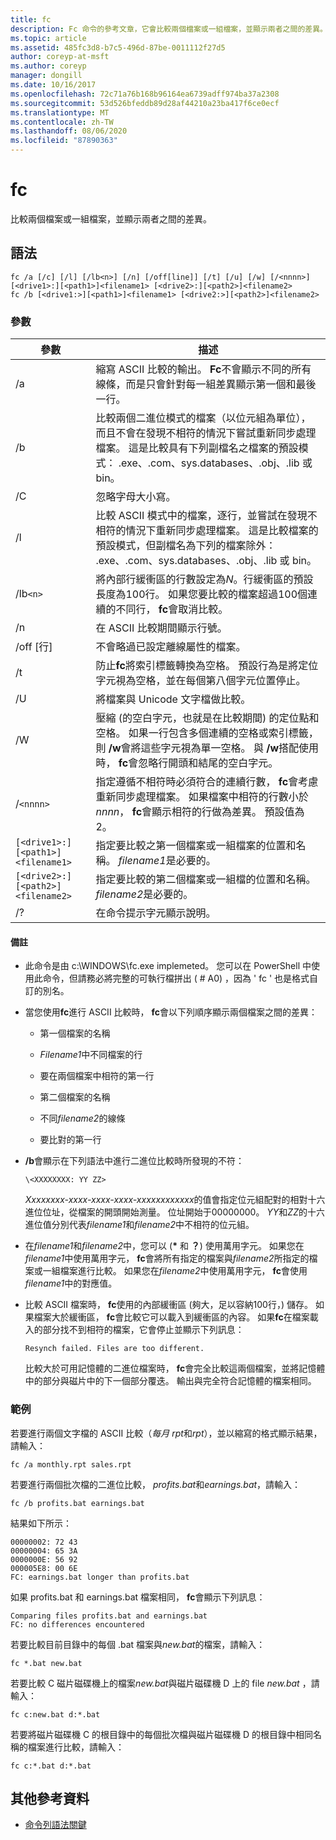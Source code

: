 ```yaml
---
title: fc
description: Fc 命令的參考文章，它會比較兩個檔案或一組檔案，並顯示兩者之間的差異。
ms.topic: article
ms.assetid: 485fc3d8-b7c5-496d-87be-0011112f27d5
author: coreyp-at-msft
ms.author: coreyp
manager: dongill
ms.date: 10/16/2017
ms.openlocfilehash: 72c71a76b168b96164ea6739adff974ba37a2308
ms.sourcegitcommit: 53d526bfeddb89d28af44210a23ba417f6ce0ecf
ms.translationtype: MT
ms.contentlocale: zh-TW
ms.lasthandoff: 08/06/2020
ms.locfileid: "87890363"
---
```

# <a name="fc"></a>fc

比較兩個檔案或一組檔案，並顯示兩者之間的差異。

## <a name="syntax"></a>語法

```
fc /a [/c] [/l] [/lb<n>] [/n] [/off[line]] [/t] [/u] [/w] [/<nnnn>] [<drive1>:][<path1>]<filename1> [<drive2>:][<path2>]<filename2>
fc /b [<drive1:>][<path1>]<filename1> [<drive2:>][<path2>]<filename2>
```

### <a name="parameters"></a>參數

| 參數 | 描述 |
| --------- | ----------- |
| /a | 縮寫 ASCII 比較的輸出。 **Fc**不會顯示不同的所有線條，而是只會針對每一組差異顯示第一個和最後一行。 |
| /b | 比較兩個二進位模式的檔案（以位元組為單位），而且不會在發現不相符的情況下嘗試重新同步處理檔案。 這是比較具有下列副檔名之檔案的預設模式： .exe、.com、sys.databases、.obj、.lib 或 bin。 |
| /C | 忽略字母大小寫。 |
| /l | 比較 ASCII 模式中的檔案，逐行，並嘗試在發現不相符的情況下重新同步處理檔案。 這是比較檔案的預設模式，但副檔名為下列的檔案除外： .exe、.com、sys.databases、.obj、.lib 或 bin。 |
| /lb`<n>` | 將內部行緩衝區的行數設定為*N*。行緩衝區的預設長度為100行。 如果您要比較的檔案超過100個連續的不同行， **fc**會取消比較。 |
| /n | 在 ASCII 比較期間顯示行號。 |
| /off [行] | 不會略過已設定離線屬性的檔案。 |
| /t | 防止**fc**將索引標籤轉換為空格。 預設行為是將定位字元視為空格，並在每個第八個字元位置停止。 |
| /U | 將檔案與 Unicode 文字檔做比較。 |
| /W | 壓縮 (的空白字元，也就是在比較期間) 的定位點和空格。 如果一行包含多個連續的空格或索引標籤，則 **/w**會將這些字元視為單一空格。 與 **/w**搭配使用時， **fc**會忽略行開頭和結尾的空白字元。 |
| /`<nnnn>` | 指定遵循不相符時必須符合的連續行數， **fc**會考慮重新同步處理檔案。 如果檔案中相符的行數小於*nnnn*， **fc**會顯示相符的行做為差異。 預設值為 2。 |
| `[<drive1>:][<path1>]<filename1>` | 指定要比較之第一個檔案或一組檔案的位置和名稱。 *filename1*是必要的。 |
| `[<drive2>:][<path2>]<filename2>` | 指定要比較的第二個檔案或一組檔的位置和名稱。 *filename2*是必要的。 |
| /? | 在命令提示字元顯示說明。 |

#### <a name="remarks"></a>備註

- 此命令是由 c:\WINDOWS\fc.exe implemeted。 您可以在 PowerShell 中使用此命令，但請務必將完整的可執行檔拼出 ( # A0) ，因為 ' fc ' 也是格式自訂的別名。

- 當您使用**fc**進行 ASCII 比較時， **fc**會以下列順序顯示兩個檔案之間的差異：

  - 第一個檔案的名稱

  - *Filename1*中不同檔案的行

  - 要在兩個檔案中相符的第一行

  - 第二個檔案的名稱

  - 不同*filename2*的線條

  - 要比對的第一行

- **/b**會顯示在下列語法中進行二進位比較時所發現的不符：

    `\<XXXXXXXX: YY ZZ>`

    *Xxxxxxxx-xxxx-xxxx-xxxx-xxxxxxxxxxxx*的值會指定位元組配對的相對十六進位位址，從檔案的開頭開始測量。 位址開始于00000000。 *YY*和*ZZ*的十六進位值分別代表*filename1*和*filename2*中不相符的位元組。

- 在*filename1*和*filename2*中，您可以 (**&#42;** 和 **？**) 使用萬用字元。 如果您在*filename1*中使用萬用字元， **fc**會將所有指定的檔案與*filename2*所指定的檔案或一組檔案進行比較。 如果您在*filename2*中使用萬用字元， **fc**會使用*filename1*中的對應值。

- 比較 ASCII 檔案時， **fc**使用的內部緩衝區 (夠大，足以容納100行，) 儲存。 如果檔案大於緩衝區， **fc**會比較它可以載入到緩衝區的內容。 如果**fc**在檔案載入的部分找不到相符的檔案，它會停止並顯示下列訊息：

    `Resynch failed. Files are too different.`

    比較大於可用記憶體的二進位檔案時， **fc**會完全比較這兩個檔案，並將記憶體中的部分與磁片中的下一個部分覆迭。 輸出與完全符合記憶體的檔案相同。

### <a name="examples"></a>範例

若要進行兩個文字檔的 ASCII 比較（*每月 rpt*和*rpt*），並以縮寫的格式顯示結果，請輸入：

```
fc /a monthly.rpt sales.rpt
```

若要進行兩個批次檔的二進位比較， *profits.bat*和*earnings.bat*，請輸入：

```
fc /b profits.bat earnings.bat
```

結果如下所示：

```
00000002: 72 43
00000004: 65 3A
0000000E: 56 92
000005E8: 00 6E
FC: earnings.bat longer than profits.bat
```

如果 profits.bat 和 earnings.bat 檔案相同， **fc**會顯示下列訊息：

```
Comparing files profits.bat and earnings.bat
FC: no differences encountered
```

若要比較目前目錄中的每個 .bat 檔案與*new.bat*的檔案，請輸入：

```
fc *.bat new.bat
```

若要比較 C 磁片磁碟機上的檔案*new.bat*與磁片磁碟機 D 上的 file *new.bat* ，請輸入：

```
fc c:new.bat d:*.bat
```

若要將磁片磁碟機 C 的根目錄中的每個批次檔與磁片磁碟機 D 的根目錄中相同名稱的檔案進行比較，請輸入：

```
fc c:*.bat d:*.bat
```

## <a name="additional-references"></a>其他參考資料

- [命令列語法關鍵](command-line-syntax-key.md)
